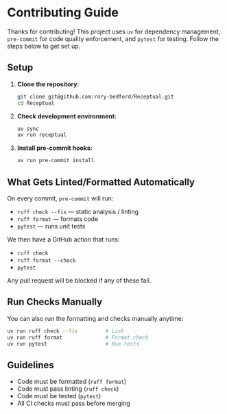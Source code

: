 # Contributing Guide

Thanks for contributing! This project uses `uv` for dependency management, `pre-commit` for code quality enforcement, and `pytest` for testing. Follow the steps below to get set up.

## Setup

1. **Clone the repository:**

   ```bash
   git clone git@github.com:rory-bedford/Receptual.git
   cd Receptual
   ```

2. **Check development environment:**

   ```bash
   uv sync
   uv run receptual
   ```

3. **Install pre-commit hooks:**

   ```bash
   uv run pre-commit install
   ```

## What Gets Linted/Formatted Automatically

On every commit, `pre-commit` will run:

- `ruff check --fix` — static analysis / linting
- `ruff format` — formats code
- `pytest` — runs unit tests

We then have a GitHub action that runs:

- `ruff check` 
- `ruff format --check`
- `pytest`

Any pull request will be blocked if any of these fail.

## Run Checks Manually

You can also run the formatting and checks manually anytime:

```bash
uv run ruff check --fix         # Lint
uv run ruff format              # Format check
uv run pytest                   # Run tests
```

## Guidelines

- Code must be formatted (`ruff format`)
- Code must pass linting (`ruff check`)
- Code must be tested (`pytest`)
- All CI checks must pass before merging

